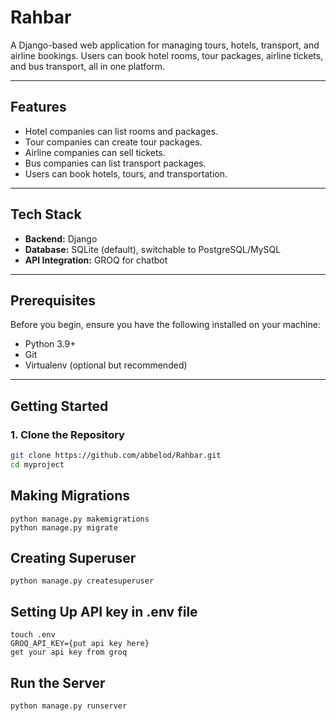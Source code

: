# **Rahbar**

A Django-based web application for managing tours, hotels, transport, and airline bookings. Users can book hotel rooms, tour packages, airline tickets, and bus transport, all in one platform.

---

## **Features**
- Hotel companies can list rooms and packages.
- Tour companies can create tour packages.
- Airline companies can sell tickets.
- Bus companies can list transport packages.
- Users can book hotels, tours, and transportation.

---

## **Tech Stack**
- **Backend:** Django
- **Database:** SQLite (default), switchable to PostgreSQL/MySQL
- **API Integration:** GROQ for chatbot

---

## **Prerequisites**
Before you begin, ensure you have the following installed on your machine:
- Python 3.9+ 
- Git
- Virtualenv (optional but recommended)

---

## **Getting Started**

### **1. Clone the Repository**
```bash
git clone https://github.com/abbelod/Rahbar.git
cd myproject
```
## **Making Migrations**
```
python manage.py makemigrations
python manage.py migrate
```
## **Creating Superuser**
```
python manage.py createsuperuser
```

## **Setting Up API key in .env file**
```
touch .env
GROQ_API_KEY={put api key here}
get your api key from groq
```

## **Run the Server**
```
python manage.py runserver
```
